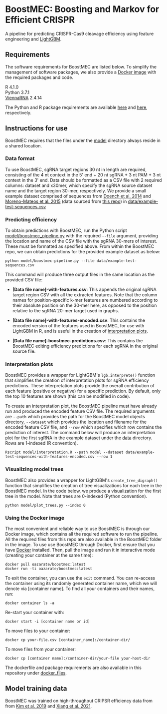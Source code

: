 # BoostMEC: Boosting and Markov for Efficient CRISPR
  
A pipeline for predicting CRISPR-Cas9 cleavage efficiency using feature engineering and [LightGBM](https://lightgbm.readthedocs.io/).

## Requirements
  
The software requirements for BoostMEC are listed below. To simplify the management of software packages, we also provide a [Docker image](#using-the-docker-image) with the required packages and code.

R 4.1.0  
Python 3.7.1  
[ViennaRNA](https://www.tbi.univie.ac.at/RNA/) 2.4.14

The Python and R package requirements are available [here](docker_files/requirements.txt) and [here](docker_files/requirements.r), respectively.

## Instructions for use

BoostMEC requires that the files under the [model](model) directory always reside in a shared location.

### Data format
To use BoostMEC, sgRNA target regions 30 nt in length are required, consisting of the 4 nt context in the 5' end + 20 nt sgRNA + 3 nt PAM + 3 nt context in the 3' end. Data should be formatted as a CSV file with 2 required columns: dataset and x30mer, which specify the sgRNA source dataset name and the target region 30-mer, respectively. We provide a small example dataset comprised of sequences from [Doench et al. 2014](https://www.nature.com/articles/nbt.3026) and [Moreno-Mateos et al. 2015](https://www.nature.com/articles/nmeth.3543) (data sourced from [this repo](https://github.com/maximilianh/crisporPaper)) in [data/example-test-sequences.csv](data/example-test-sequences.csv)

### Predicting efficiency
To obtain predictions with BoostMEC, run the Python script [model/boostmec_pipeline.py](model/boostmec-pipeline.py) with the required `--file` argument, providing the location and name of the CSV file with the sgRNA 30-mers of interest. These must be formatted as specified above. From within the BoostMEC repo, we can obtain predictions for the provided example dataset as below:

```console
python model/boostmec-pipeline.py --file data/example-test-sequences.csv
```
This command will produce three output files in the same location as the provided CSV file:
  
* __\[Data file name\]-with-features.csv__: This appends the original sgRNA target region CSV with all the extracted features. Note that the column names for position-specific k-mer features are numbered according to their absolute position on the 30-mer here, as opposed to the position relative to the sgRNA 20-mer target used in graphs.

* __\[Data file name\]-with-features-encoded.csv__: This contains the encoded version of the features used in BoostMEC, for use with LightGBM in R, and is useful in the creation of [interpretation plots](#interpretation-plots).

* __\[Data file name\]-boostmec-predictions.csv__: This contains the BoostMEC editing efficiency predictions for each sgRNA in the original source file.

### Interpretation plots
  
BoostMEC provides a wrapper for LightGBM's `lgb.interprete()` function that simplifies the creation of interpretation plots for sgRNA efficiency predictions. These interpretation plots provide the overall contribution of each feature (positive or negative) for a specific prediction. By default, only the top 10 features are shown (this can be modified in code).
  
To create an interpretation plot, the BoostMEC pipeline must have already run and produced the encoded feature CSV file. The required arguments are `--path` which provides the path for the BoostMEC model objects directory, `--dataset` which provides the location and filename for the encoded feature CSV file, and `--row` which specifies which row contains the prediction of interest. The command below will produce an interpretation plot for the first sgRNA in the example dataset under the [data](data) directory. Rows are 1-indexed (R convention).

```console
Rscript model/interpretation.R --path model --dataset data/example-test-sequences-with-features-encoded.csv --row 1
```

### Visualizing model trees
  
BoostMEC also provides a wrapper for LightGBM's `create_tree_digraph()` function that simplifies the creation of tree visualizations for each tree in the BoostMEC model. In the code below, we produce a visualization for the first tree in the model. Note that trees are 0-indexed (Python convention).

```console
python model/plot_trees.py --index 0
```

### Using the Docker image
  
The most convenient and reliable way to use BoostMEC is through our Docker image, which contains all the required software to run the pipeline. All the required files from this repo are also available in the BoostMEC folder in the image. To use use BoostMEC through Docker, first ensure that you have [Docker](https://www.docker.com/) installed. Then, pull the image and run it in interactive mode (creating your container at the same time):

```console
docker pull oazarate/boostmec:latest
docker run -ti oazarate/boostmec:latest
``` 

To exit the container, you can use the `exit` command. You can re-access the container using its randomly generated container name, which we will denote via [container name]. To find all your containers and their names, run:

```console
docker container ls -a
```
Re-start your container with:

```console
docker start -i [container name or id]
```

To move files to your container:

```console
docker cp your-file.csv [container_name]:/container-dir/
```

To move files from your container:

```console
docker cp [container name]:/container-dir/your-file your-host-dir
```

The dockerfile and package requirements are also available in this repository under [docker_files](docker_files).

## Model training data
  
BoostMEC was trained on high-throughput CRIPSR efficiency data from from [Kim et al. 2019](https://www.science.org/doi/10.1126/sciadv.aax9249) and [Xiang et al. 2021](https://www.nature.com/articles/s41467-021-23576-0).
